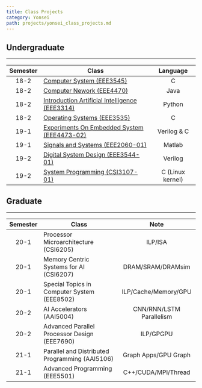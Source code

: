 ```yaml
---
title: Class Projects
category: Yonsei
path: projects/yonsei_class_projects.md
---
```


## Undergraduate
* * *

|Semester|Class|Language|
|:---:|---|:---:|
|18-2|[Computer System (EEE3545)](https://github.com/WheatBeer/undergraduate_projects/tree/master/computer_systems)|C
|18-2|[Computer Nework (EEE4470)](https://github.com/WheatBeer/undergraduate_projects/tree/master/computer_network)|Java
|18-2|[Introduction Artificial Intelligence (EEE3314)](https://github.com/WheatBeer/undergraduate_projects/tree/master/artificial_intelligence)|Python
|18-2|[Operating Systems (EEE3535)](https://github.com/WheatBeer/undergraduate_projects/tree/master/operating_systems)|C
|19-1|[Experiments On Embedded System (EEE4473-02)](https://github.com/WheatBeer/undergraduate_projects/tree/master/embedded_system)|Verilog & C
|19-1|[Signals and Systems (EEE2060-01)](https://github.com/WheatBeer/undergraduate_projects/tree/master/signals_and_systems)|Matlab
|19-2|[Digital System Design (EEE3544-01)](https://github.com/WheatBeer/undergraduate_projects/tree/master/digital_system_design)|Verilog
|19-2|[System Programming (CSI3107-01)](https://github.com/WheatBeer/undergraduate_projects/tree/master/system_programming)|C (Linux kernel)

## Graduate
* * *

|Semester|Class|Note|
|:---:|---|:---:|
|20-1|Processor Microarchitecture (CSI6205)|ILP/ISA
|20-1|Memory Centric Systems for AI (CSI6207)|DRAM/SRAM/DRAMsim
|20-1|Special Topics in Computer System (EEE8502)|ILP/Cache/Memory/GPU
|20-2|AI Accelerators (AAI5004)|CNN/RNN/LSTM Parallelism 
|20-2|Advanced Parallel Processor Design (EEE7690)|ILP/GPGPU
|21-1|Parallel and Distributed Programming (AAI5106)|Graph Apps/GPU Graph
|21-1|Advanced Programming (EEE5501)|C++/CUDA/MPI/Thread
